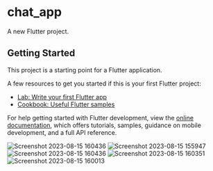# chat_app

A new Flutter project.

## Getting Started

This project is a starting point for a Flutter application.

A few resources to get you started if this is your first Flutter project:

- [Lab: Write your first Flutter app](https://docs.flutter.dev/get-started/codelab)
- [Cookbook: Useful Flutter samples](https://docs.flutter.dev/cookbook)

For help getting started with Flutter development, view the
[online documentation](https://docs.flutter.dev/), which offers tutorials,
samples, guidance on mobile development, and a full API reference.

![Screenshot 2023-08-15 160436](https://github.com/ArdaFA/realTime-ChatApp/assets/125291182/1416b447-a597-4626-95a3-796ac31e2d00)
![Screenshot 2023-08-15 155947](https://github.com/ArdaFA/realTime-ChatApp/assets/125291182/25b12627-327e-4914-8f45-86b889e6fec9)
![Screenshot 2023-08-15 160436](https://github.com/ArdaFA/realTime-ChatApp/assets/125291182/4202d95f-5609-4bcd-b84e-8a9837257945)
![Screenshot 2023-08-15 160351](https://github.com/ArdaFA/realTime-ChatApp/assets/125291182/ec954361-65f9-43c1-ae27-16500c3511f2)
![Screenshot 2023-08-15 160013](https://github.com/ArdaFA/realTime-ChatApp/assets/125291182/c9c2d4d2-e26f-4990-bdb3-048e7f88418f)
